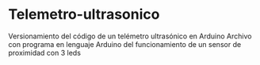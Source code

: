 # Telemetro-ultrasonico
Versionamiento del código de un telémetro ultrasónico en Arduino
Archivo con programa en lenguaje Arduino del funcionamiento de un sensor de proximidad con 3 leds
